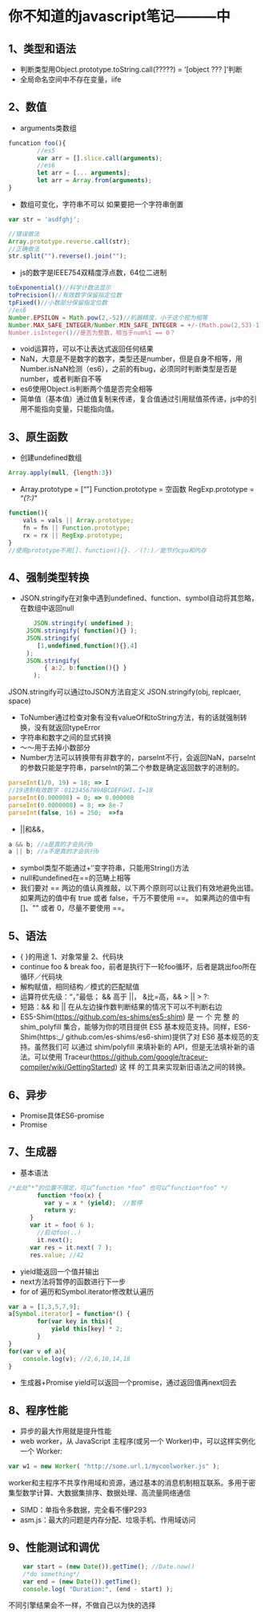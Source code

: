 # 你不知道的javascript笔记———中
## 1、类型和语法
* 判断类型用Object.prototype.toString.call(?????) = ‘[object   ??? ]’判断
* 全局命名空间中不存在变量，iife

## 2、数值
* arguments类数组
```javascript
funcation foo(){
 		//es5
		var arr = [].slice.call(arguments);
		//es6
		let arr = [... arguments];
		let arr = Array.from(arguments);
}
```
* 数组可变化，字符串不可以
如果要把一个字符串倒置
```javascript
var str = 'asdfghj';

//错误做法
Array.prototype.reverse.call(str);
//正确做法
str.split("").reverse().join("");
```
* js的数字是IEEE754双精度浮点数，64位二进制
```javascript
toExponential()//科学计数法显示
toPrecision()//有效数字保留指定位数
tpFixed()//小数部分保留指定位数
//es6
Number.EPSILON = Math.pow(2,-52)//机器精度，小于这个视为相等
Number.MAX_SAFE_INTEGER/Number.MIN_SAFE_INTEGER = +/-(Math.pow(2,53)-1) //整数安全范围
Number.isInteger()//是否为整数，相当于num%1 == 0？
```
* void运算符，可以不让表达式返回任何结果
* NaN，大意是不是数字的数字，类型还是number，但是自身不相等，用Number.isNaN检测（es6），之前的有bug，必须同时判断类型是否是number，或者判断自不等
* es6使用Object.is判断两个值是否完全相等
* 简单值（基本值）通过值复制来传递，复合值通过引用赋值茶传递，js中的引用不能指向变量，只能指向值。

## 3、原生函数
* 创建undefined数组
```javascript
Array.apply(null, {length:3})
```
* Array.prototype = [“”]
Function.prototype = 空函数
RegExp.prototype = “_(?:)_”
```javascript
function(){
	vals = vals || Array.prototype;
	fn = fn || Function.prototype;
	rx = rx || RegExp.prototype;
}
//使用prototype不用[]、function(){}、／(?:)／能节约cpu和内存
```

## 4、强制类型转换
* JSON.stringify在对象中遇到undefined、function、symbol自动将其忽略，在数组中返回null
```javascript
	   JSON.stringify( undefined );     JSON.stringify( function(){} );     JSON.stringify(        [1,undefined,function(){},4]     );     JSON.stringify(	      { a:2, b:function(){} }
	   );
```
JSON.stringify可以通过toJSON方法自定义
JSON.stringify(obj,  replcaer,  space)
* ToNumber通过检查对象有没有valueOf和toString方法，有的话就强制转换，没有就返回typeError
* 字符串和数字之间的显式转换
* ～～用于去掉小数部分
* Number方法可以转换带有非数字的，parseInt不行，会返回NaN，parseInt的参数只能是字符串，parseInt的第二个参数是确定返回数字的进制的。
```javascript
parseInt(1/0, 19) = 18; => I
//19进制有效数字：0123456789ABCDEFGHI，I=18
parseInt(0.000008) = 0; => 0.000008
parseInt(0.0000008) = 8; => 8e-7
parseInt(false, 16) = 250;  =>fa
```
* ||和&&，
```javascript
a && b; //a是真的才会执行b
a || b; //a不是真的才会执行b
```
* symbol类型不能通过+‘’变字符串，只能用String()方法
* null和undefined在==的范畴上相等* 我们要对 == 两边的值认真推敲，以下两个原则可以让我们有效地避免出错。如果两边的值中有 true 或者 false，千万不要使用 ==。如果两边的值中有 []、"" 或者 0，尽量不要使用 ==。

## 5、语法
* { }的用途
1、对象常量
2、代码块
* continue foo & break foo，前者是执行下一轮foo循环，后者是跳出foo所在循环／代码块
* 解构赋值，相同结构／模式的匹配赋值
* 运算符优先级：“，”最低； && 高于 ||， &比=高，&& > || > ?:
* 短路：&& 和 || 在从左边操作数判断结果的情况下可以不判断右边
* ES5-Shim(https://github.com/es-shims/es5-shim) 是 一 个 完 整 的 shim_polyfill 集合，能够为你的项目提供 ES5 基本规范支持。同样，ES6-Shim(https:_/ github.com/es-shims/es6-shim)提供了对 ES6 基本规范的支持。虽然我们可 以通过 shim/polyfill 来填补新的 API，但是无法填补新的语法。可以使用 Traceur(https://github.com/google/traceur-compiler/wiki/GettingStarted) 这 样 的工具来实现新旧语法之间的转换。

## 6、异步
* Promise具体ES6-promise
* Promise

## 7、生成器 
* 基本语法
```javascript
/*此处“*”的位置不限定，可以”function *foo“ 也可以”function*foo“ */
		function *foo(x) {          var y = x * (yield);  //暂停          return y;      }      var it = foo( 6 );		//启动foo(..) 
		it.next();      var res = it.next( 7 );      res.value; //42
```

* yield能返回一个值并输出
* next方法将暂停的函数进行下一步
* for of 遍历和Symbol.iterator修改默认遍历
```javascript
var a = [1,3,5,7,9];
a[Symbol.iterator] = function*() {
		for(var key in this){
			yield this[key] * 2;
		}
}
for(var v of a){
	console.log(v); //2,6,10,14,18
}
```

* 生成器+Promise
yield可以返回一个promise，通过返回值再next回去

## 8、程序性能
* 异步的最大作用就是提升性能
* web worker，从 JavaScript 主程序(或另一个 Worker)中，可以这样实例化一个 Worker:
```javascript
var w1 = new Worker( "http://some.url.1/mycoolworker.js" );
```
worker和主程序不共享作用域和资源，通过基本的消息机制相互联系。多用于密集型数学计算、大数据集排序、数据处理、高流量网络通信
* SIMD：单指令多数据，完全看不懂P293
* asm.js：最大的问题是内存分配、垃圾手机、作用域访问

## 9、性能测试和调优
```javascript
	var start = (new Date()).getTime(); //Date.now()
	/*do something*/	var end = (new Date()).getTime();	console.log( "Duration:", (end - start) );
```
不同引擎结果会不一样，不做自己以为快的选择
